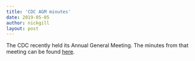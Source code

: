 ```yaml
---
title: 'CDC AGM minutes'
date: 2019-05-05
author: nickgill
layout: post
---
```


The CDC recently held its Annual General Meeting. The minutes from that meeting can be found <a href = "/emscdc/minutes_short_2019.pdf">here</a>.
